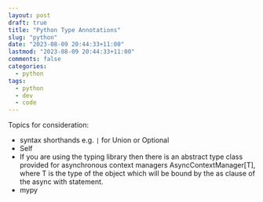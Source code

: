 ```yaml
---
layout: post
draft: true
title: "Python Type Annotations"
slug: "python"
date: "2023-08-09 20:44:33+11:00"
lastmod: "2023-08-09 20:44:33+11:00"
comments: false
categories:
  - python
tags:
  - python
  - dev
  - code
---
```


Topics for consideration:

- syntax shorthands e.g. `|` for Union or Optional
- Self
- If you are using the typing library then there is an abstract type class provided for asynchronous context managers AsyncContextManager[T], where T is the type of the object which will be bound by the as clause of the async with statement.
- mypy